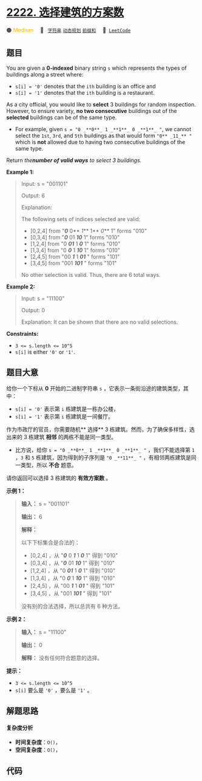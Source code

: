 # [2222. 选择建筑的方案数](https://leetcode.com/problems/number-of-ways-to-select-buildings)

🟠 <font color=#ffb800>Medium</font>&emsp; 🔖&ensp; [`字符串`](/outline/tag/string.md) [`动态规划`](/outline/tag/dynamic-programming.md) [`前缀和`](/outline/tag/prefix-sum.md)&emsp; 🔗&ensp;[`LeetCode`](https://leetcode.com/problems/number-of-ways-to-select-buildings)

## 题目

You are given a **0-indexed** binary string `s` which represents the types of
buildings along a street where:

  * `s[i] = '0'` denotes that the `ith` building is an office and
  * `s[i] = '1'` denotes that the `ith` building is a restaurant.

As a city official, you would like to **select** 3 buildings for random
inspection. However, to ensure variety, **no two consecutive** buildings out
of the **selected** buildings can be of the same type.

  * For example, given `s = "0 _**0**_ 1 _**1**_ 0 _**1**_ "`, we cannot select the `1st`, `3rd`, and `5th` buildings as that would form `"0** _11_** "` which is **not** allowed due to having two consecutive buildings of the same type.

Return _the**number of valid ways** to select 3 buildings._



**Example 1:**

> Input: s = "001101"
> 
> Output: 6
> 
> Explanation: 
> 
> The following sets of indices selected are valid:
> - [0,2,4] from "_**0**_ 0** _1_** 1** _0_** 1" forms "010"
> - [0,3,4] from "_**0**_ 01 _**10**_ 1" forms "010"
> - [1,2,4] from "0 _**01**_ 1 _**0**_ 1" forms "010"
> - [1,3,4] from "0 _**0**_ 1 _**10**_ 1" forms "010"
> - [2,4,5] from "00 _**1**_ 1 _**01**_ " forms "101"
> - [3,4,5] from "001 _**101**_ " forms "101"
> 
> No other selection is valid. Thus, there are 6 total ways.

**Example 2:**

> Input: s = "11100"
> 
> Output: 0
> 
> Explanation: It can be shown that there are no valid selections.

**Constraints:**

  * `3 <= s.length <= 10^5`
  * `s[i]` is either `'0'` or `'1'`.


## 题目大意

给你一个下标从 **0**  开始的二进制字符串 `s` ，它表示一条街沿途的建筑类型，其中：

  * `s[i] = '0'` 表示第 `i` 栋建筑是一栋办公楼，
  * `s[i] = '1'` 表示第 `i` 栋建筑是一间餐厅。

作为市政厅的官员，你需要随机**  选择** 3 栋建筑。然而，为了确保多样性，选出来的 3 栋建筑 **相邻**  的两栋不能是同一类型。

  * 比方说，给你 `s = "0 _**0**_ 1 _**1**_ 0 _**1**_ "` ，我们不能选择第 `1` ，`3` 和 `5` 栋建筑，因为得到的子序列是 `"0 _**11**_ "` ，有相邻两栋建筑是同一类型，所以 **不合**  题意。

请你返回可以选择 3 栋建筑的 **有效方案数**  。



**示例 1：**

> 
> 
> 
> 
> 
> **输入：** s = "001101"
> 
> **输出：** 6
> 
> **解释：**
> 
> 以下下标集合是合法的：
> - [0,2,4] ，从 "_**0**_ 0 _**1**_ 1 _**0**_ 1" 得到 "010"
> - [0,3,4] ，从 "_**0**_ 01 _**10**_ 1" 得到 "010"
> - [1,2,4] ，从 "0 _**01**_ 1 _**0**_ 1" 得到 "010"
> - [1,3,4] ，从 "0 _**0**_ 1 _**10**_ 1" 得到 "010"
> - [2,4,5] ，从 "00 _**1**_ 1 _**01**_ " 得到 "101"
> - [3,4,5] ，从 "001 _**101**_ " 得到 "101"
> 
> 没有别的合法选择，所以总共有 6 种方法。
> 
> 

**示例 2：**

> 
> 
> 
> 
> 
> **输入：** s = "11100"
> 
> **输出：** 0
> 
> **解释：** 没有任何符合题意的选择。
> 
> 



**提示：**

  * `3 <= s.length <= 10^5`
  * `s[i]` 要么是 `'0'` ，要么是 `'1'` 。


## 解题思路

#### 复杂度分析

- **时间复杂度**：`O()`，
- **空间复杂度**：`O()`，

## 代码

```javascript

```